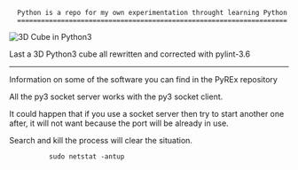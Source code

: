       Python is a repo for my own experimentation throught learning Python
      ====================================================================

![3D Cube in Python3](gif/cube.gif)

Last a 3D Python3 cube all rewritten and corrected with pylint-3.6



________________________________________________________________________________


Information on some of the software you can find in the PyREx repository


All the py3 socket server works with the py3 socket client.

It could happen that if you use a socket server then try to start another one
after, it will not want because the port will be already in use.

Search and kill the process will clear the situation.



              sudo netstat -antup
